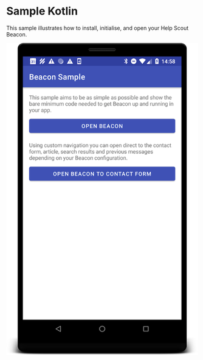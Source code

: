 # Sample Kotlin

This sample illustrates how to install, initialise, and open your Help Scout Beacon.

![Screenshot](../docs/screenshot-sample.png)
